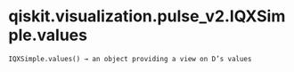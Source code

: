 # qiskit.visualization.pulse\_v2.IQXSimple.values

`IQXSimple.values() → an object providing a view on D’s values`

